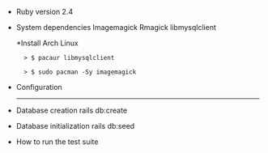 
* Ruby version 
	2.4

* System dependencies
	Imagemagick
	Rmagick
	libmysqlclient	

	*Install Arch Linux
	
		> $ pacaur libmysqlclient 
		
		> $ sudo pacman -Sy imagemagick 

* Configuration
	***

* Database creation
	rails db:create	

* Database initialization
	rails db:seed	

* How to run the test suite


